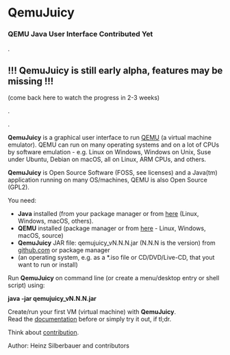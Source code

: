 # QemuJuicy

### QEMU Java User Interface Contributed Yet

.

## !!! QemuJuicy is still early alpha, features may be missing !!!

(come back here to watch the progress in 2-3 weeks)

.

.

**QemuJuicy** is a graphical user interface to run [QEMU](https://github.com/qemu/qemu) (a virtual machine emulator). QEMU can run on many operating systems and on a lot of CPUs by software emulation - e.g. Linux on Windows, Windows on Unix, Suse under Ubuntu, Debian on macOS, all on Linux, ARM CPUs, and others.

**QemuJuicy** is Open Source Software (FOSS, see licenses) and a Java(tm) application running on many OS/machines, QEMU is also Open Source (GPL2).

You need:

* **Java** installed (from your package manager or from [here](https://openjdk.java.net/) (Linux, Windows, macOS, others).
* **QEMU** installed (package manager or from [here](https://www.qemu.org) - Linux, Windows, macOS, source)
* **QemuJuicy** JAR file: qemujuicy_vN.N.N.jar (N.N.N is the version) from [github.com](https://github.com/openworld42/QemuJuicy) or package manager
* (an operating system, e.g. as a *.iso file or CD/DVD/Live-CD, that yout want to run or install)

Run **QemuJuicy** on command line (or create a menu/desktop entry or shell script) using:

**java -jar qemujuicy_vN.N.N.jar**  

Create/run your first VM (virtual machine) with **QemuJuicy**.    
Read the [documentation](https://github.com/openworld42/QemuJuicy/blob/main/DOCUMENTATION.md) before or simply try it out, if tl;dr.

Think about [contribution](https://github.com/openworld42/QemuJuicy/blob/main/CONTRIBUTE.md).

Author: Heinz Silberbauer and contributors


